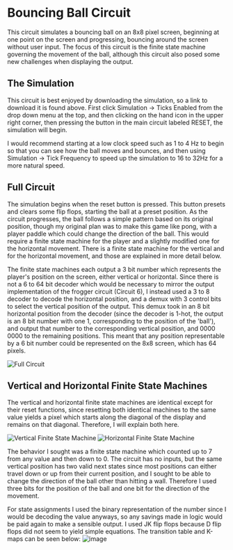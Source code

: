 # Bouncing Ball Circuit
This circuit simulates a bouncing ball on an 8x8 pixel screen, beginning at one point on the screen and progressing, bouncing around the screen without user input. The focus of this circuit is the finite state machine governing the movement of the ball, although this circuit also posed some new challenges when displaying the output.
## The Simulation
This circuit is best enjoyed by downloading the simulation, so a link to download it is found above.
First click Simulation -> Ticks Enabled from the drop down menu at the top, and then clicking on the hand icon in the upper right corner, then pressing the button in the main circuit labeled RESET, the simulation will begin.

I would recommend starting at a low clock speed such as 1 to 4 Hz to begin so that you can see how the ball moves and bounces, and then using Simulation -> Tick Frequency to speed up the simulation to 16 to 32Hz for a more natural speed.

## Full Circuit
The simulation begins when the reset button is pressed. This button presets and clears some flip flops, starting the ball at a preset position. As the circuit progresses, the ball follows a simple pattern based on its original position, though my original plan was to make this game like pong, with a player paddle which could change the direction of the ball. This would require a finite state machine for the player and a slightly modified one for the horizontal movement. There is a finite state machine for the vertical and for the horizontal movement, and those are explained in more detail below. 

The finite state machines each output a 3 bit number which represents the player's position on the screen, either vertical or horizontal. Since there is not a 6 to 64 bit decoder which would be necessary to mirror the output implementation of the frogger circuit (Circuit 6), I instead used a 3 to 8 decoder to decode the horizontal position, and a demux with 3 control bits to select the vertical position of the output. This demux took in an 8 bit horizontal position from the decoder (since the decoder is 1-hot, the output is an 8 bit number with one 1, corresponding to the position of the 'ball'), and output that number to the corresponding vertical position, and 0000 0000 to the remaining positions. This meant that any position representable by a 6 bit number could be represented on the 8x8 screen, which has 64 pixels.

![Full Circuit](https://github.com/user-attachments/assets/ad65f8ca-3a35-42a8-bce2-36ef2d3fe912)

## Vertical and Horizontal Finite State Machines
The vertical and horizontal finite state machines are identical except for their reset functions, since resetting both identical machines to the same value yields a pixel which starts along the diagonal of the display and remains on that diagonal. Therefore, I will explain both here.

![Vertical Finite State Machine](https://github.com/user-attachments/assets/10392ac5-ab2d-462d-8921-0784af76774d)
![Horizontal Finite State Machine](https://github.com/user-attachments/assets/7e77c3e5-83b7-49a1-b1c9-1e60a0d4b483)

The behavior I sought was a finite state machine which counted up to 7 from any value and then down to 0. The circuit has no inputs, but the same vertical position has two valid next states since most positions can either travel down or up from their current position, and I sought to be able to change the direction of the ball other than hitting a wall. Therefore I used three bits for the position of the ball and one bit for the direction of the movement. 

For state assignments I used the binary representation of the number since I would be decoding the value anyways, so any savings made in logic would be paid again to make a sensible output. I used JK flip flops because D flip flops did not seem to yield simple equations. The transition table and K-maps can be seen below:
![image](https://github.com/user-attachments/assets/6cf2081e-4747-4cf9-bd9f-bcbfec26bc48)


